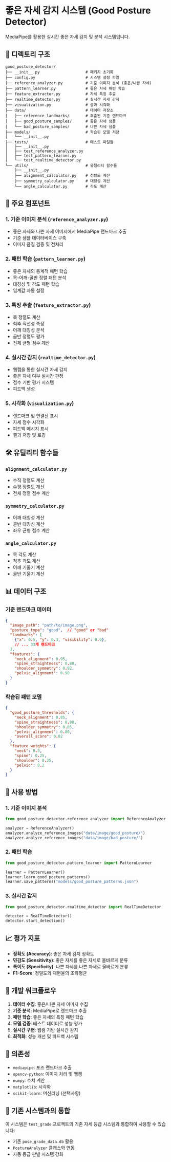 # 좋은 자세 감지 시스템 (Good Posture Detector)

MediaPipe를 활용한 실시간 좋은 자세 감지 및 분석 시스템입니다.

## 📁 디렉토리 구조

```
good_posture_detector/
├── __init__.py                    # 패키지 초기화
├── config.py                      # 시스템 설정 파일
├── reference_analyzer.py          # 기준 이미지 분석 (좋은/나쁜 자세)
├── pattern_learner.py             # 좋은 자세 패턴 학습
├── feature_extractor.py           # 자세 특징 추출
├── realtime_detector.py           # 실시간 자세 감지
├── visualization.py               # 결과 시각화
├── data/                          # 데이터 저장소
│   ├── reference_landmarks/       # 추출된 기준 랜드마크
│   ├── good_posture_samples/      # 좋은 자세 샘플
│   └── bad_posture_samples/       # 나쁜 자세 샘플
├── models/                        # 학습된 모델 저장
│   └── __init__.py
├── tests/                         # 테스트 파일들
│   ├── __init__.py
│   ├── test_reference_analyzer.py
│   ├── test_pattern_learner.py
│   └── test_realtime_detector.py
└── utils/                         # 유틸리티 함수들
    ├── __init__.py
    ├── alignment_calculator.py    # 정렬도 계산
    ├── symmetry_calculator.py     # 대칭성 계산
    └── angle_calculator.py        # 각도 계산
```

## 🔧 주요 컴포넌트

### 1. 기준 이미지 분석 (`reference_analyzer.py`)
- 좋은 자세와 나쁜 자세 이미지에서 MediaPipe 랜드마크 추출
- 기준 샘플 데이터베이스 구축
- 이미지 품질 검증 및 전처리

### 2. 패턴 학습 (`pattern_learner.py`)
- 좋은 자세의 통계적 패턴 학습
- 목-어깨-골반 정렬 패턴 분석
- 대칭성 및 각도 패턴 학습
- 임계값 자동 설정

### 3. 특징 추출 (`feature_extractor.py`)
- 목 정렬도 계산
- 척추 직선성 측정
- 어깨 대칭성 분석
- 골반 정렬도 평가
- 전체 균형 점수 계산

### 4. 실시간 감지 (`realtime_detector.py`)
- 웹캠을 통한 실시간 자세 감지
- 좋은 자세 여부 실시간 판정
- 점수 기반 평가 시스템
- 피드백 생성

### 5. 시각화 (`visualization.py`)
- 랜드마크 및 연결선 표시
- 자세 점수 시각화
- 피드백 메시지 표시
- 결과 저장 및 로깅

## 🛠️ 유틸리티 함수들

### `alignment_calculator.py`
- 수직 정렬도 계산
- 수평 정렬도 계산
- 전체 정렬 점수 계산

### `symmetry_calculator.py`
- 어깨 대칭성 계산
- 골반 대칭성 계산
- 좌우 균형 점수 계산

### `angle_calculator.py`
- 목 각도 계산
- 척추 각도 계산
- 어깨 기울기 계산
- 골반 기울기 계산

## 📊 데이터 구조

### 기준 랜드마크 데이터
```json
{
  "image_path": "path/to/image.png",
  "posture_type": "good",  // "good" or "bad"
  "landmarks": [
    {"x": 0.5, "y": 0.3, "visibility": 0.9},
    // ... 33개 랜드마크
  ],
  "features": {
    "neck_alignment": 0.95,
    "spine_straightness": 0.88,
    "shoulder_symmetry": 0.92,
    "pelvic_alignment": 0.90
  }
}
```

### 학습된 패턴 모델
```json
{
  "good_posture_thresholds": {
    "neck_alignment": 0.85,
    "spine_straightness": 0.80,
    "shoulder_symmetry": 0.85,
    "pelvic_alignment": 0.80,
    "overall_score": 0.82
  },
  "feature_weights": {
    "neck": 0.3,
    "spine": 0.25,
    "shoulder": 0.25,
    "pelvic": 0.2
  }
}
```

## 🚀 사용 방법

### 1. 기준 이미지 분석
```python
from good_posture_detector.reference_analyzer import ReferenceAnalyzer

analyzer = ReferenceAnalyzer()
analyzer.analyze_reference_images("data/image/good_posture/")
analyzer.analyze_reference_images("data/image/bad_posture/")
```

### 2. 패턴 학습
```python
from good_posture_detector.pattern_learner import PatternLearner

learner = PatternLearner()
learner.learn_good_posture_patterns()
learner.save_patterns("models/good_posture_patterns.json")
```

### 3. 실시간 감지
```python
from good_posture_detector.realtime_detector import RealTimeDetector

detector = RealTimeDetector()
detector.start_detection()
```

## 📈 평가 지표

- **정확도 (Accuracy)**: 좋은 자세 감지 정확도
- **민감도 (Sensitivity)**: 좋은 자세를 좋은 자세로 올바르게 분류
- **특이도 (Specificity)**: 나쁜 자세를 나쁜 자세로 올바르게 분류
- **F1-Score**: 정밀도와 재현율의 조화평균

## 🔄 개발 워크플로우

1. **데이터 수집**: 좋은/나쁜 자세 이미지 수집
2. **기준 분석**: MediaPipe로 랜드마크 추출
3. **패턴 학습**: 좋은 자세의 특징 패턴 학습
4. **모델 검증**: 테스트 데이터로 성능 평가
5. **실시간 구현**: 웹캠 기반 실시간 감지
6. **최적화**: 성능 개선 및 피드백 시스템

## 📝 의존성

- `mediapipe`: 포즈 랜드마크 추출
- `opencv-python`: 이미지 처리 및 웹캠
- `numpy`: 수치 계산
- `matplotlib`: 시각화
- `scikit-learn`: 머신러닝 (선택사항)

## 🤝 기존 시스템과의 통합

이 시스템은 `test_grade` 프로젝트의 기존 자세 등급 시스템과 통합하여 사용할 수 있습니다:

- 기존 `pose_grade_data.db` 활용
- `PostureAnalyzer` 클래스와 연동
- 자동 등급 판별 시스템 강화 